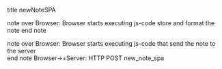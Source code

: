 title newNoteSPA

note over Browser:
Browser starts executing js-code
store and format the note
end note

note over Browser:
Browser starts executing js-code
that send the note to the server  
end note
Browser->+Server: HTTP POST new_note_spa


